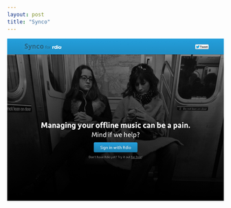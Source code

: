 ```yaml
---
layout: post
title: "Synco"
---
```


<a class="thumbnail" href="http://synco.fm" target="_blank">
  <img src="/screenshots/synco.jpg">
</a>
